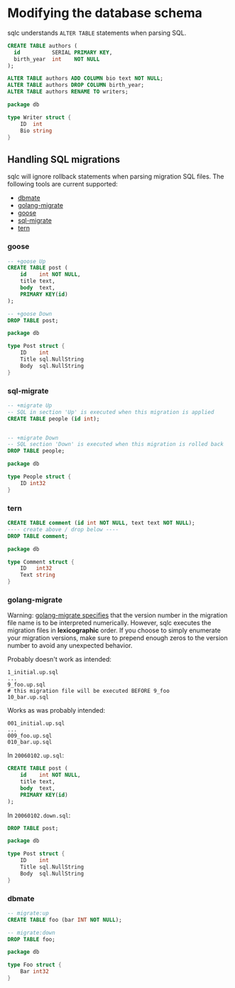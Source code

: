 # Modifying the database schema

sqlc understands `ALTER TABLE` statements when parsing SQL.

```sql
CREATE TABLE authors (
  id          SERIAL PRIMARY KEY,
  birth_year  int    NOT NULL
);

ALTER TABLE authors ADD COLUMN bio text NOT NULL;
ALTER TABLE authors DROP COLUMN birth_year;
ALTER TABLE authors RENAME TO writers;
```

```go
package db

type Writer struct {
	ID  int
	Bio string
}
```

## Handling SQL migrations

sqlc will ignore rollback statements when parsing migration SQL files. The
following tools are current supported:

- [dbmate](https://github.com/amacneil/dbmate)
- [golang-migrate](https://github.com/golang-migrate/migrate)
- [goose](https://github.com/pressly/goose)
- [sql-migrate](https://github.com/rubenv/sql-migrate)
- [tern](https://github.com/jackc/tern)

### goose

```sql
-- +goose Up
CREATE TABLE post (
    id    int NOT NULL,
    title text,
    body  text,
    PRIMARY KEY(id)
);

-- +goose Down
DROP TABLE post;
```

```go
package db

type Post struct {
	ID    int
	Title sql.NullString
	Body  sql.NullString
}
```

### sql-migrate

```sql
-- +migrate Up
-- SQL in section 'Up' is executed when this migration is applied
CREATE TABLE people (id int);


-- +migrate Down
-- SQL section 'Down' is executed when this migration is rolled back
DROP TABLE people;
```

```go
package db

type People struct {
	ID int32
}
```

### tern

```sql
CREATE TABLE comment (id int NOT NULL, text text NOT NULL);
---- create above / drop below ----
DROP TABLE comment;
```

```go
package db

type Comment struct {
	ID   int32
	Text string
}
```

### golang-migrate

Warning: [golang-migrate specifies](https://github.com/golang-migrate/migrate/blob/master/MIGRATIONS.md#migration-filename-format) that the version number in the migration file name is to be interpreted numerically. However, sqlc executes the migration files in **lexicographic** order. If you choose to simply enumerate your migration versions, make sure to prepend enough zeros to the version number to avoid any unexpected behavior.

Probably doesn't work as intended:
```
1_initial.up.sql
...
9_foo.up.sql
# this migration file will be executed BEFORE 9_foo
10_bar.up.sql
```
Works as was probably intended:
```
001_initial.up.sql
...
009_foo.up.sql
010_bar.up.sql
```

In `20060102.up.sql`:

```sql
CREATE TABLE post (
    id    int NOT NULL,
    title text,
    body  text,
    PRIMARY KEY(id)
);
```

In `20060102.down.sql`:

```sql
DROP TABLE post;
```

```go
package db

type Post struct {
	ID    int
	Title sql.NullString
	Body  sql.NullString
}
```

### dbmate

```sql
-- migrate:up
CREATE TABLE foo (bar INT NOT NULL);

-- migrate:down
DROP TABLE foo;
```

```go
package db

type Foo struct {
	Bar int32
}
```
